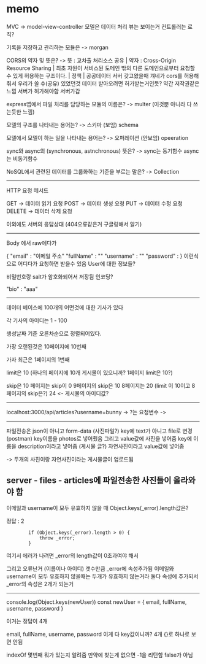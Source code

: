 # memo

MVC -> model-view-controller
모델은 데이터 처리 뷰는 보이는거 컨트롤러는 로직?

기록을 저장하고 관리하는 모듈은 -> morgan

CORS의 약자 및 뜻은? -> 뜻 : 교차출 처리소스 공유 | 약자 : Cross-Origin Resource Sharing | 최초 자원이 서비스된 도메인 밖의 다른 도메인으로부터 요청할 수 있게 허용하는 구조이다. | 정책 | 공공데이터 서버 갖고왔을때 걔네가 cors를 허용해줘서 우리가 쓸 수(공유) 있었던것 데이터 받아오려면 허가받는거인듯? 약간 저작권같은느낌 서버가 허가해야함 서버가갑

express앱에서 파일 처리를 담당하는 모듈의 이름은? -> multer (이것뿐 아니라 다 쓰는듯한 느낌)

모델의 구조를 나타내는 용어는? -> 스키마 (보임) schema

모델에서 모델이 하는 일을 나타내는 용어는? -> 오퍼레이션 (안보임) opeeration

sync와 async의 (synchronous, astnchronous) 뜻은? -> sync는 동기함수 async는 비동기함수

NoSQL에서 관련된 데이터를 그룹화하는 기준을 부르는 말은? -> Collection

---

HTTP 요청 메서드

GET -> 데이터 읽기 요청
POST -> 데이터 생성 요청
PUT -> 데이터 수정 요청
DELETE -> 데이터 삭제 요청

이외에도 서버의 응답상대 (404오류같은거 구글링해서 알기)

---

Body 에서 raw에다가

{
"email" : "이메일 주소"
"fullName" : ""
"username" : ""
"password" :
}
이런식으로 어디다가 요청하면 받을수 있음 User에 대한 정보들?

비밀번호랑 salt가 암호화되어서 저장됨 인코딩?

"bio" : "aaa"

---

데이터 베이스에 100개의 어떤것에 대한 기사가 있다

각 기사의 아이디는 1 - 100

생성날짜 기준 오른차순으로 정렬되어있다.

가장 오랜된것은 10페이지에 10번째

가자 최근은 1페이지의 1번째

limit은 10 (하나의 페이지에 10개 게시물이 있으니까? 1페이지 limit은 10?)

skip은 10 페이지는 skip이 0
9페이지의 skip은 10
8페이지는 20
(limit 이 10이고 8페이지의 skip은?)
24 <- 게시물의 아이디값?

---

localhost:3000/api/articles?username=bunny
-> ?는 요청변수
->

---

파일전송은 json이 아니고 form-data
(사진파일?)
key에 text가 아니고 file로 변경 (postman)
key이름을 photos로 넣어줬음
그리고 value값에 사진을 넣어줌
key에 이름을 description이라고 넣어줌 (게시물 글?)
자연사진이라고 value값에 넣어줌

-> 두개의 사진이랑 자연사진이라는 게시물글이 업로드됨

## server - files - articles에 파일전송한 사진들이 올라와야 함

이메일과 username이 모두 유효하지 않을 때
Object.keys(_error).length값은?

정답 : 2

            if (Object.keys(_error).length > 0) {
                throw _error;
            }

여기서 에러가 나려면 _error의 length값이 0초과여야 해서

그리고 오류난거 (이름이나 아이디) 갯수만큼 _error에 속성추가됨
이메일와 username이 모두 유효하지 않을때는 두개가 유효하지 않는거라 둘다 속성에 추가되서 _error의 속성은 2개가 되는거

---

console.log(Object.keys(newUser))
const newUser = { email, fullName, username, password }

이거는 정답이 4개

email, fullName, username, password 이게 다 key값이니까? 4개 {}로 하나로 보면 안됨




indexOf 몇번째 뭐가 있는지 알려줌
만약에 찾는게 없으면 -1을 리턴함
false가 아님